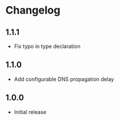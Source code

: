 <!-- https://developers.home-assistant.io/docs/add-ons/presentation#keeping-a-changelog -->
# Changelog

## 1.1.1

- Fix typo in type declaration

## 1.1.0

- Add configurable DNS propagation delay

## 1.0.0

- Initial release
